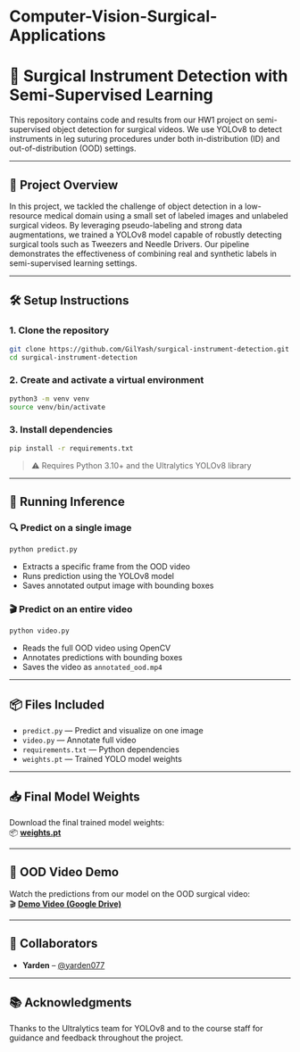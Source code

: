 # Computer-Vision-Surgical-Applications


# 🧠 Surgical Instrument Detection with Semi-Supervised Learning

This repository contains code and results from our HW1 project on semi-supervised object detection for surgical videos. We use YOLOv8 to detect instruments in leg suturing procedures under both in-distribution (ID) and out-of-distribution (OOD) settings.

---

## 📌 Project Overview

In this project, we tackled the challenge of object detection in a low-resource medical domain using a small set of labeled images and unlabeled surgical videos. By leveraging pseudo-labeling and strong data augmentations, we trained a YOLOv8 model capable of robustly detecting surgical tools such as Tweezers and Needle Drivers. Our pipeline demonstrates the effectiveness of combining real and synthetic labels in semi-supervised learning settings.

---

## 🛠️ Setup Instructions

### 1. Clone the repository

```bash
git clone https://github.com/GilYash/surgical-instrument-detection.git
cd surgical-instrument-detection
```

### 2. Create and activate a virtual environment

```bash
python3 -m venv venv
source venv/bin/activate
```

### 3. Install dependencies

```bash
pip install -r requirements.txt
```

> ⚠️ Requires Python 3.10+ and the Ultralytics YOLOv8 library

---

## 🧪 Running Inference

### 🔍 Predict on a single image

```bash
python predict.py
```

- Extracts a specific frame from the OOD video
- Runs prediction using the YOLOv8 model
- Saves annotated output image with bounding boxes

### 🎬 Predict on an entire video

```bash
python video.py
```

- Reads the full OOD video using OpenCV
- Annotates predictions with bounding boxes
- Saves the video as `annotated_ood.mp4`

---

## 📦 Files Included

- `predict.py` — Predict and visualize on one image
- `video.py` — Annotate full video
- `requirements.txt` — Python dependencies
- `weights.pt` — Trained YOLO model weights


---

## 📥 Final Model Weights

Download the final trained model weights:  
📦 **[weights.pt](weights.pt)**

---

## 🎥 OOD Video Demo

Watch the predictions from our model on the OOD surgical video:  
🎬 **[Demo Video (Google Drive)](https://drive.google.com/file/d/19sJoSm_KpbdMjYa0CrBvwYHXBQmuBhe6/view?usp=sharing)**

---

## 👥 Collaborators

- **Yarden** – [@yarden077](https://github.com/yarden077)

---

## 📚 Acknowledgments

Thanks to the Ultralytics team for YOLOv8 and to the course staff for guidance and feedback throughout the project.
